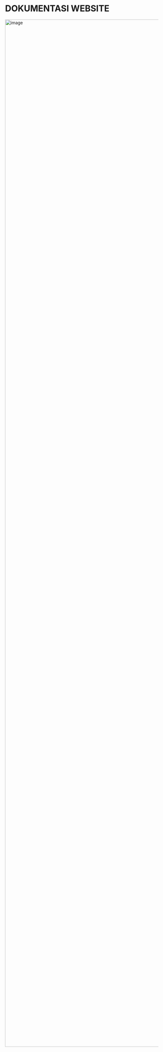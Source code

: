 # DOKUMENTASI WEBSITE


<img width="1920" height="3361" alt="image" src="https://github.com/user-attachments/assets/56847a8f-6554-410f-aa53-a7d674c62a50" />
